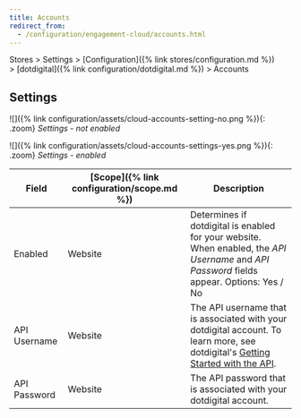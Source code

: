 ```yaml
---
title: Accounts
redirect_from:
  - /configuration/engagement-cloud/accounts.html
---
```


Stores > Settings > [Configuration]({% link stores/configuration.md %}) > [dotdigital]({% link configuration/dotdigital.md %}) > Accounts

## Settings

![]({% link configuration/assets/cloud-accounts-setting-no.png %}){: .zoom}
_Settings - not enabled_

![]({% link configuration/assets/cloud-accounts-settings-yes.png %}){: .zoom}
_Settings - enabled_

|Field|[Scope]({% link configuration/scope.md %})|Description|
|--- |--- |--- |
|Enabled|Website|Determines if dotdigital is enabled for your website. When enabled, the _API Username_ and _API Password_ fields appear. Options: Yes / No|
|API Username|Website|The API username that is associated with your dotdigital account. To learn more, see dotdigital's [Getting Started with the API](https://developer.dotdigital.com/docs/getting-started-with-the-api/).|
|API Password|Website|The API password that is associated with your dotdigital account.|

